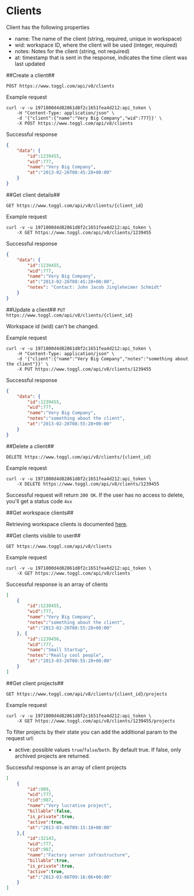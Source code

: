 Clients
====================

Client has the following properties
* name: The name of the client (string, required, unique in workspace)
* wid: workspace ID, where the client will be used (integer, required)
* notes: Notes for the client (string, not required)
* at: timestamp that is sent in the response, indicates the time client was last updated

##Create a client##

`POST https://www.toggl.com/api/v8/clients`

Example request

```shell
curl -v -u 1971800d4d82861d8f2c1651fea4d212:api_token \
	-H "Content-Type: application/json" \
	-d '{"client":{"name":"Very Big Company","wid":777}}' \
	-X POST https://www.toggl.com/api/v8/clients

```

Successful response
```json
{
	"data": {
		"id":1239455,
		"wid":777,
		"name":"Very Big Company",
		"at":"2013-02-26T08:45:28+00:00"
	}
}
```

##Get client details##

`GET https://www.toggl.com/api/v8/clients/{client_id}`

Example request

```shell
curl -v -u 1971800d4d82861d8f2c1651fea4d212:api_token \
	-X GET https://www.toggl.com/api/v8/clients/1239455

```

Successful response
```json
{
	"data": {
		"id":1239455,
		"wid":777,
		"name":"Very Big Company",
		"at":"2013-02-26T08:45:28+00:00",
		"notes": "Contact: John Jacob Jingleheimer Schmidt"
	}
}
```

##Update a client##
`PUT https://www.toggl.com/api/v8/clients/{client_id}`

Workspace id (wid) can't be changed.

Example request
```shell
curl -v -u 1971800d4d82861d8f2c1651fea4d212:api_token \
	-H "Content-Type: application/json" \
	-d '{"client":{"name":"Very Big Company","notes":"something about the client"}}' \
	-X PUT https://www.toggl.com/api/v8/clients/1239455
```

Successful response
```json
{
	"data": {
		"id":1239455,
		"wid":777,
		"name":"Very Big Company",
		"notes":"something about the client",
		"at":"2013-02-26T08:55:28+00:00"
	}
}
```

##Delete a client##

`DELETE https://www.toggl.com/api/v8/clients/{client_id}`

Example request
```shell
curl -v -u 1971800d4d82861d8f2c1651fea4d212:api_token \
	-X DELETE https://www.toggl.com/api/v8/clients/1239455
```

Successful request will return `200 OK`. If the user has no access to delete, you'll get a status code `4xx`


##Get workspace clients##

Retrieving workspace clients is documented [here](workspaces.md#get-workspace-clients).


##Get clients visible to user##

`GET https://www.toggl.com/api/v8/clients`

Example request
```shell
curl -v -u 1971800d4d82861d8f2c1651fea4d212:api_token \
	-X GET https://www.toggl.com/api/v8/clients
```

Successful response is an array of clients
```json
[
	{
		"id":1239455,
		"wid":777,
		"name":"Very Big Company",
		"notes":"something about the client",
		"at":"2013-02-26T08:55:28+00:00"
	}, {
		"id":1239456,
		"wid":777,
		"name":"Small Startup",
		"notes":"Really cool people",
		"at":"2013-03-26T08:55:28+00:00"
	}
]
```

##Get client projects##

`GET https://www.toggl.com/api/v8/clients/{client_id}/projects`

Example request
```shell
curl -v -u 1971800d4d82861d8f2c1651fea4d212:api_token \
	-X GET https://www.toggl.com/api/v8/clients/1239455/projects
```

To filter projects by their state you can add the additional param to the request url:
* active: possible values `true`/`false`/`both`. By default true. If false, only archived projects are returned.

Successful response is an array of client projects
```json
[
	{
		"id":909,
		"wid":777,
		"cid":987,
		"name":"Very lucrative project",
		"billable":false,
		"is_private":true,
		"active":true,
		"at":"2013-03-06T09:15:18+00:00"
	},{
		"id":32143,
		"wid":777,
		"cid":987,
		"name":"Factory server infrastructure",
		"billable":true,
		"is_private":true,
		"active":true,
		"at":"2013-03-06T09:16:06+00:00"
	}
]
```

